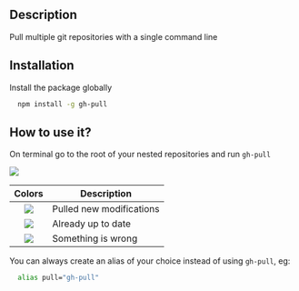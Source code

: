 ## Description

Pull multiple git repositories with a single command line

## Installation

Install the package globally

```Bash
  npm install -g gh-pull
```

## How to use it?

On terminal go to the root of your nested repositories and run `gh-pull`

![](https://media.giphy.com/media/y02ynnA5t0SlcAJ4v4/giphy.gif)

|                Colors                | Description              |
| :----------------------------------: | ------------------------ |
| ![](https://i.imgur.com/TAebu4h.jpg) | Pulled new modifications |
| ![](https://i.imgur.com/rcyGDhy.jpg) | Already up to date       |
| ![](https://i.imgur.com/JI5aw8l.jpg) | Something is wrong       |

You can always create an alias of your choice instead of using `gh-pull`, eg:

```Bash
  alias pull="gh-pull"
```
